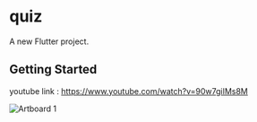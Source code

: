 # quiz

A new Flutter project.

## Getting Started

youtube link : https://www.youtube.com/watch?v=90w7giIMs8M

![Artboard 1](https://user-images.githubusercontent.com/50888193/101013328-21936980-358a-11eb-8d79-e75e0a664a70.png)

